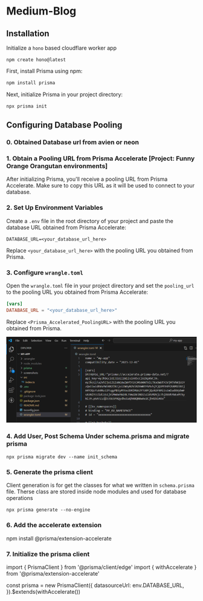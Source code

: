 # Medium-Blog


## Installation

Initialize a `hono` based cloudflare worker app 

```
npm create hono@latest 
```

First, install Prisma using npm:

```bash
npm install prisma
```

Next, initialize Prisma in your project directory:

```bash
npx prisma init
```

## Configuring Database Pooling

### 0. Obtained Database url from avien or neon



### 1. Obtain a Pooling URL from Prisma Accelerate [Project: Funny Orange Orangutan environments]

After initializing Prisma, you'll receive a pooling URL from Prisma Accelerate. Make sure to copy this URL as it will be used to connect to your database.

### 2. Set Up Environment Variables

Create a `.env` file in the root directory of your project and paste the database URL obtained from Prisma Accelerate:

```
DATABASE_URL=<your_database_url_here>
```

Replace `<your_database_url_here>` with the pooling URL you obtained from Prisma.

### 3. Configure `wrangle.toml`

Open the `wrangle.toml` file in your project directory and set the `pooling_url` to the pooling URL you obtained from Prisma Accelerate:

```toml
[vars]
DATABASE_URL = "<your_database_url_here>"
```

Replace `<Prisma_Accelerated_PoolingURL>` with the pooling URL you obtained from Prisma.

![](./screenshots/wrangle.png)


### 4. Add User, Post Schema Under schema.prisma and migrate prisma

```
npx prisma migrate dev --name init_schema
```

### 5. Generate the prisma client
Client generation is for get the classes for what we written in `schema.prisma` file. Therse class are stored inside node modules and used for database operations

```
npx prisma generate --no-engine
``` 
### 6. Add the accelerate extension
npm install @prisma/extension-accelerate

### 7. Initialize the prisma client
import { PrismaClient } from '@prisma/client/edge'
import { withAccelerate } from '@prisma/extension-accelerate'

const prisma = new PrismaClient({
    datasourceUrl: env.DATABASE_URL,
}).$extends(withAccelerate())